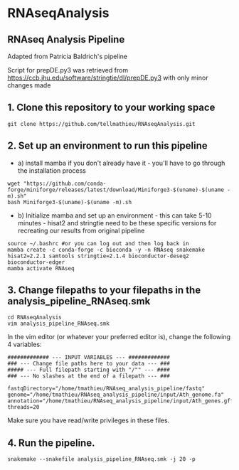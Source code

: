 # RNAseqAnalysis
## RNAseq Analysis Pipeline

Adapted from Patricia Baldrich's pipeline

Script for prepDE.py3 was retrieved from https://ccb.jhu.edu/software/stringtie/dl/prepDE.py3 with only minor changes made

## 1. Clone this repository to your working space

```
git clone https://github.com/tellmathieu/RNAseqAnalysis.git
```

## 2. Set up an environment to run this pipeline
- a) install mamba if you don't already have it - you'll have to go through the installation process
```
wget "https://github.com/conda-forge/miniforge/releases/latest/download/Miniforge3-$(uname)-$(uname -m).sh"
bash Miniforge3-$(uname)-$(uname -m).sh
```
- b) Initialize mamba and set up an environment - this can take 5-10 minutes - hisat2 and stringtie need to be these specific versions for recreating our results from original pipeline
```
source ~/.bashrc #or you can log out and then log back in
mamba create -c conda-forge -c bioconda -y -n RNAseq snakemake hisat2=2.2.1 samtools stringtie=2.1.4 bioconductor-deseq2 bioconductor-edger
mamba activate RNAseq
```

## 3. Change filepaths to your filepaths in the analysis_pipeline_RNAseq.smk
```
cd RNAseqAnalysis
vim analysis_pipeline_RNAseq.smk
```
In the vim editor (or whatever your preferred editor is), change the following 4 variables:
```
############# --- INPUT VARIABLES --- #############
### --- Change file paths here to your data --- ###
##### --- Full filepath starting with "/"" --- ####
### --- No slashes at the end of a filepath --- ###

fastqDirectory="/home/tmathieu/RNAseq_analysis_pipeline/fastq"
genome="/home/tmathieu/RNAseq_analysis_pipeline/input/Ath_genome.fa"
annotation="/home/tmathieu/RNAseq_analysis_pipeline/input/Ath_genes.gff"
threads=20
```
Make sure you have read/write privileges in these files.

## 4. Run the pipeline.
```
snakemake --snakefile analysis_pipeline_RNAseq.smk -j 20 -p
```

